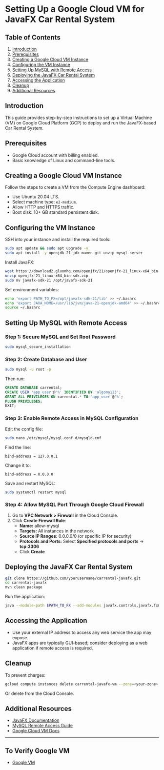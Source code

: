 # Setting Up a Google Cloud VM for JavaFX Car Rental System

## Table of Contents

1. [Introduction](#introduction)
2. [Prerequisites](#prerequisites)
3. [Creating a Google Cloud VM Instance](#creating-a-google-cloud-vm-instance)
4. [Configuring the VM Instance](#configuring-the-vm-instance)
5. [Setting Up MySQL with Remote Access](#setting-up-mysql-with-remote-access)
6. [Deploying the JavaFX Car Rental System](#deploying-the-javafx-car-rental-system)
7. [Accessing the Application](#accessing-the-application)
8. [Cleanup](#cleanup)
9. [Additional Resources](#additional-resources)

## Introduction

This guide provides step-by-step instructions to set up a Virtual Machine (VM) on Google Cloud Platform (GCP) to deploy and run the JavaFX-based Car Rental System.

## Prerequisites

- Google Cloud account with billing enabled.
- Basic knowledge of Linux and command-line tools.

## Creating a Google Cloud VM Instance

Follow the steps to create a VM from the Compute Engine dashboard:
- Use Ubuntu 20.04 LTS.
- Select machine type: `e2-medium`.
- Allow HTTP and HTTPS traffic.
- Boot disk: 10+ GB standard persistent disk.

## Configuring the VM Instance

SSH into your instance and install the required tools:

```bash
sudo apt update && sudo apt upgrade -y
sudo apt install -y openjdk-21-jdk maven git unzip mysql-server
```

Install JavaFX:

```bash
wget https://download2.gluonhq.com/openjfx/21/openjfx-21_linux-x64_bin-sdk.zip
unzip openjfx-21_linux-x64_bin-sdk.zip
sudo mv javafx-sdk-21 /opt/javafx-sdk-21
```

Set environment variables:

```bash
echo 'export PATH_TO_FX=/opt/javafx-sdk-21/lib' >> ~/.bashrc
echo 'export JAVA_HOME=/usr/lib/jvm/java-21-openjdk-amd64' >> ~/.bashrc
source ~/.bashrc
```

## Setting Up MySQL with Remote Access

### Step 1: Secure MySQL and Set Root Password

```bash
sudo mysql_secure_installation
```

### Step 2: Create Database and User

```bash
sudo mysql -u root -p
```

Then run:

```sql
CREATE DATABASE carrental;
CREATE USER 'app_user'@'%' IDENTIFIED BY 'algoma123';
GRANT ALL PRIVILEGES ON carrental.* TO 'app_user'@'%';
FLUSH PRIVILEGES;
EXIT;
```

### Step 3: Enable Remote Access in MySQL Configuration

Edit the config file:

```bash
sudo nano /etc/mysql/mysql.conf.d/mysqld.cnf
```

Find the line:

```
bind-address = 127.0.0.1
```

Change it to:

```
bind-address = 0.0.0.0
```

Save and restart MySQL:

```bash
sudo systemctl restart mysql
```

### Step 4: Allow MySQL Port Through Google Cloud Firewall

1. Go to **VPC Network > Firewall** in the Cloud Console.
2. Click **Create Firewall Rule**:
   - **Name:** allow-mysql
   - **Targets:** All instances in the network
   - **Source IP Ranges:** 0.0.0.0/0 (or specific IP for security)
   - **Protocols and Ports:** Select **Specified protocols and ports** → **tcp:3306**
   - Click **Create**

## Deploying the JavaFX Car Rental System

```bash
git clone https://github.com/yourusername/carrental-javafx.git
cd carrental-javafx
mvn clean package
```

Run the application:

```bash
java --module-path $PATH_TO_FX --add-modules javafx.controls,javafx.fxml -jar target/carrental-javafx.jar
```

## Accessing the Application

- Use your external IP address to access any web service the app may expose.
- JavaFX apps are typically GUI-based; consider deploying as a web application if remote access is required.

## Cleanup

To prevent charges:

```bash
gcloud compute instances delete carrental-javafx-vm --zone=<your-zone>
```

Or delete from the Cloud Console.

## Additional Resources

- [JavaFX Documentation](https://openjfx.io)
- [MySQL Remote Access Guide](https://dev.mysql.com/doc/)
- [Google Cloud VM Docs](https://cloud.google.com/compute/docs/instances)

---
## To Verify Google VM 
- [Google VM](https://console.cloud.google.com/compute/instancesDetail/zones/northamerica-northeast2-c/instances/carrental-javafx-vm?project=cosc3506-carrental-project&invt=Abtt4w)
